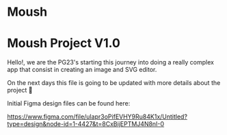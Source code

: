 # Moush


# Moush Project V1.0

Hello!, we are the PG23's starting this journey into doing a really complex app that consist in creating an image and SVG editor. 

On the next days this file is going to be updated with more details about the project 🎉



Initial Figma design files can be found here: 

https://www.figma.com/file/uIapr3oPifEVHY9Ru84K1x/Untitled?type=design&node-id=1-4427&t=8CxBijEPTMJ4N8nI-0

